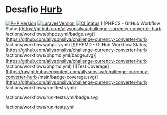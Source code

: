 # Desafio [Hurb](https://github.com/hurbcom/challenge-bravo/blob/main/README.pt.md)

[![PHP Version][ico-php]][link-php]
[![Laravel Version][ico-laravel]][link-laravel]
[![CI Status][ico-actions]][link-actions]
[![PHPCS - GitHub Workflow Status](https://github.com/allysonsilva/challenge-currency-converter-hurb
/actions/workflows/phpcs.yml/badge.svg)](https://github.com/allysonsilva/challenge-currency-converter-hurb
/actions/workflows/phpcs.yml)
[![PHPMD - GitHub Workflow Status](https://github.com/allysonsilva/challenge-currency-converter-hurb
/actions/workflows/phpmd.yml/badge.svg)](https://github.com/allysonsilva/challenge-currency-converter-hurb
/actions/workflows/phpmd.yml)
[![Test Coverage](https://raw.githubusercontent.com/allysonsilva/challenge-currency-converter-hurb
/main/badge-coverage.svg)](https://github.com/allysonsilva/challenge-currency-converter-hurb
/actions/workflows/run-tests.yml)

[ico-php]: https://img.shields.io/static/v1?label=php&message=%E2%89%A58.1&color=777BB4&logo=php
[ico-laravel]: https://img.shields.io/static/v1?label=laravel&message=%E2%89%A59.0&color=ff2d20&logo=laravel
[ico-actions]: https://github.com/allysonsilva/challenge-currency-converter-hurb
/actions/workflows/run-tests.yml/badge.svg

[link-php]: https://www.php.net
[link-laravel]: https://laravel.com
[link-actions]: https://github.com/allysonsilva/challenge-currency-converter-hurb
/actions/workflows/run-tests.yml
